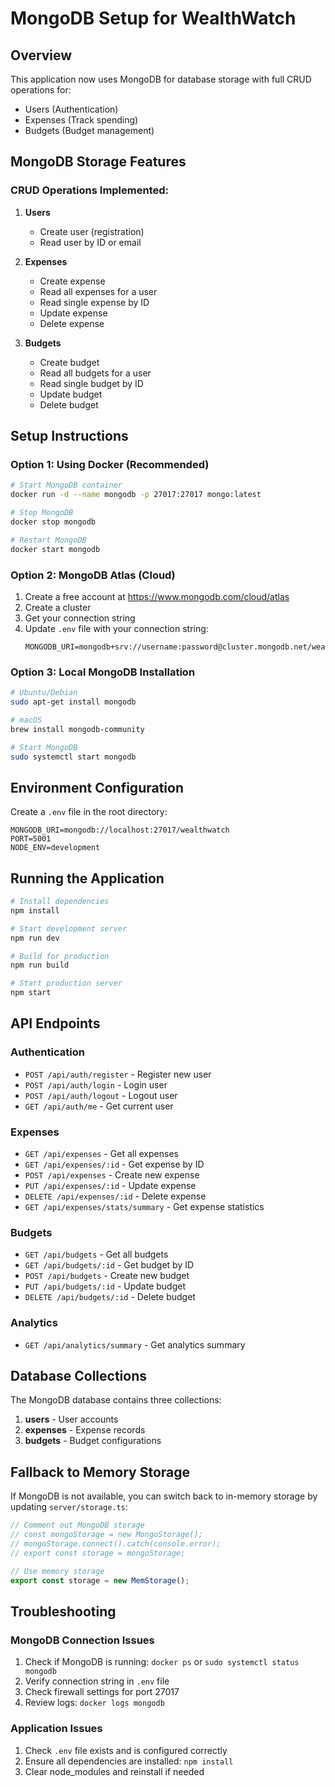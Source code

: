 # MongoDB Setup for WealthWatch

## Overview
This application now uses MongoDB for database storage with full CRUD operations for:
- Users (Authentication)
- Expenses (Track spending)
- Budgets (Budget management)

## MongoDB Storage Features

### CRUD Operations Implemented:
1. **Users**
   - Create user (registration)
   - Read user by ID or email
   
2. **Expenses**
   - Create expense
   - Read all expenses for a user
   - Read single expense by ID
   - Update expense
   - Delete expense

3. **Budgets**
   - Create budget
   - Read all budgets for a user
   - Read single budget by ID
   - Update budget
   - Delete budget

## Setup Instructions

### Option 1: Using Docker (Recommended)
```bash
# Start MongoDB container
docker run -d --name mongodb -p 27017:27017 mongo:latest

# Stop MongoDB
docker stop mongodb

# Restart MongoDB
docker start mongodb
```

### Option 2: MongoDB Atlas (Cloud)
1. Create a free account at https://www.mongodb.com/cloud/atlas
2. Create a cluster
3. Get your connection string
4. Update `.env` file with your connection string:
   ```
   MONGODB_URI=mongodb+srv://username:password@cluster.mongodb.net/wealthwatch
   ```

### Option 3: Local MongoDB Installation
```bash
# Ubuntu/Debian
sudo apt-get install mongodb

# macOS
brew install mongodb-community

# Start MongoDB
sudo systemctl start mongodb
```

## Environment Configuration

Create a `.env` file in the root directory:
```env
MONGODB_URI=mongodb://localhost:27017/wealthwatch
PORT=5001
NODE_ENV=development
```

## Running the Application

```bash
# Install dependencies
npm install

# Start development server
npm run dev

# Build for production
npm run build

# Start production server
npm start
```

## API Endpoints

### Authentication
- `POST /api/auth/register` - Register new user
- `POST /api/auth/login` - Login user
- `POST /api/auth/logout` - Logout user
- `GET /api/auth/me` - Get current user

### Expenses
- `GET /api/expenses` - Get all expenses
- `GET /api/expenses/:id` - Get expense by ID
- `POST /api/expenses` - Create new expense
- `PUT /api/expenses/:id` - Update expense
- `DELETE /api/expenses/:id` - Delete expense
- `GET /api/expenses/stats/summary` - Get expense statistics

### Budgets
- `GET /api/budgets` - Get all budgets
- `GET /api/budgets/:id` - Get budget by ID
- `POST /api/budgets` - Create new budget
- `PUT /api/budgets/:id` - Update budget
- `DELETE /api/budgets/:id` - Delete budget

### Analytics
- `GET /api/analytics/summary` - Get analytics summary

## Database Collections

The MongoDB database contains three collections:
1. **users** - User accounts
2. **expenses** - Expense records
3. **budgets** - Budget configurations

## Fallback to Memory Storage

If MongoDB is not available, you can switch back to in-memory storage by updating `server/storage.ts`:
```typescript
// Comment out MongoDB storage
// const mongoStorage = new MongoStorage();
// mongoStorage.connect().catch(console.error);
// export const storage = mongoStorage;

// Use memory storage
export const storage = new MemStorage();
```

## Troubleshooting

### MongoDB Connection Issues
1. Check if MongoDB is running: `docker ps` or `sudo systemctl status mongodb`
2. Verify connection string in `.env` file
3. Check firewall settings for port 27017
4. Review logs: `docker logs mongodb`

### Application Issues
1. Check `.env` file exists and is configured correctly
2. Ensure all dependencies are installed: `npm install`
3. Clear node_modules and reinstall if needed
